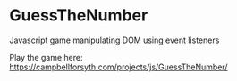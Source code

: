 # GuessTheNumber
Javascript game manipulating DOM using event listeners

Play the game here: https://campbellforsyth.com/projects/js/GuessTheNumber/
